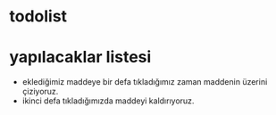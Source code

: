# todolist
# yapılacaklar listesi
* eklediğimiz maddeye bir defa tıkladığımız zaman maddenin üzerini çiziyoruz.
* ikinci defa tıkladığımızda maddeyi kaldırıyoruz.
